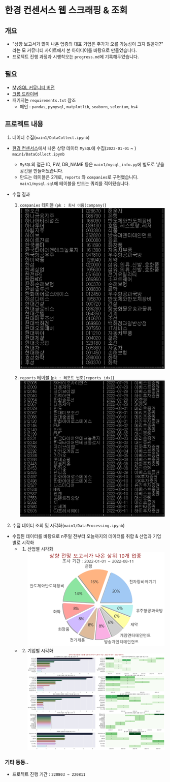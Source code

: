 # 한경 컨센서스 웹 스크래핑 & 조회

## 개요
- "상향 보고서가 많이 나온 업종의 대표 기업은 주가가 오를 가능성이 크지 않을까?" 라는 모 커뮤니티 사이트에서 본 아이디어를 바탕으로 만들었습니다.  
- 프로젝트 진행 과정과 시행착오는 `progress.md`에 기록해두었습니다.

## 필요
- [MySQL 커뮤니티 버전](https://dev.mysql.com/downloads/mysql/)
- [크롬 드라이버](https://chromedriver.chromium.org/downloads)
- 패키지는 `requirements.txt` 참조
    - 메인 : `pandas`, `pymysql`, `matplotlib`, `seaborn`, `selenium`, `bs4`


## 프로젝트 내용
1. 데이터 수집(`main1/DataCollect.ipynb`)
- [한경 컨센서스](http://hkconsensus.hankyung.com/apps.analysis/analysis.list?&skinType=stock_good)에서 나온 상향 데이터 `MySQL`에 수집(`2022-01-01` ~ ) `main1/DataCollect.ipynb`
    - `MySQL`의 접근 ID, PW, DB_NAME 등은 `main1/mysql_info.py`에 별도로 넣을 공간을 만들어뒀습니다.
    - 만드는 테이블은 2개로, `reports` 와 `companies`로 구현했습니다. `main1/mysql.sql`에 테이블을 만드는 쿼리를 적어뒀습니다.

- 수집 결과
    1. `companies` 테이블  (`pk : 회사 이름(company)`)  
    ![](images/companies_sql.PNG)  

    2. `reports` 테이블  (`pk : 레포트 번호(reports_idx)`)  
    ![](images/reports.PNG)  

2. 수집 데이터 조회 및 시각화(`main1/DataProcessing.ipynb`)
- 수집된 데이터를 바탕으로 n주일 전부터 오늘까지의 데이터를 취합 & 산업과 기업별로 시각화 
    - 1. 산업별 시각화  
        ![](images/categories.png)
    - 2. 기업별 시각화  
        ![](images/companies.png)


### 기타 등등..
- 프로젝트 진행 기간 : `220803 ~ 220811`

